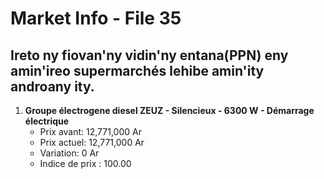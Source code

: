 # Market Info - File 35

## Ireto ny fiovan'ny vidin'ny entana(PPN) eny amin'ireo supermarchés lehibe amin'ity androany ity.

1. **Groupe électrogene diesel ZEUZ - Silencieux - 6300 W - Démarrage électrique**
   - Prix avant: 12,771,000 Ar
   - Prix actuel: 12,771,000 Ar
   - Variation: 0 Ar
   - Indice de prix : 100.00

